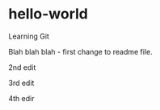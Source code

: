 # hello-world
Learning Git

Blah blah blah - first change to readme file.

2nd edit

3rd edit

4th edir

